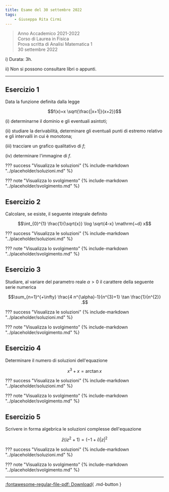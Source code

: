 ```yaml
---
title: Esame del 30 settembre 2022
tags:
    - Giuseppa Rita Cirmi
---
```


>Anno Accademico 2021-2022<br>
Corso di Laurea in Fisica<br>
Prova scritta di Analisi Matematica 1<br>
30 settembre 2022

i\) Durata: 3h.

ii\) Non si possono consultare libri o appunti.

---

## Esercizio 1
Data la funzione definita dalla legge

$$f(x)=x \sqrt{\frac{|x+1|}{x+2}}$$

\(i) determinarne il dominio e gli eventuali asintoti;

\(ii) studiare la derivabilità, determinare gli eventuali punti di
estremo relativo e gli intervalli in cui è monotona;

\(iii) tracciare un grafico qualitativo di $f$;

\(iv) determinare l'immagine di $f$.

??? success "Visualizza le soluzioni"
    {% include-markdown "../placeholder/soluzioni.md" %}

??? note "Visualizza lo svolgimento"
    {% include-markdown "../placeholder/svolgimento.md" %}

## Esercizio 2
Calcolare, se esiste, il seguente integrale definito

$$\int_{0}^{1} \frac{1}{\sqrt{x}} \log \sqrt{4-x} \mathrm{~d} x$$

??? success "Visualizza le soluzioni"
    {% include-markdown "../placeholder/soluzioni.md" %}

??? note "Visualizza lo svolgimento"
    {% include-markdown "../placeholder/svolgimento.md" %}

## Esercizio 3
Studiare, al variare del parametro reale $\alpha>0$ il carattere della
seguente serie numerica

$$\sum_{n=1}^{+\infty} \frac{4 n^{\alpha}-1}{n^{3}+1} \tan \frac{1}{n^{2}} .$$

??? success "Visualizza le soluzioni"
    {% include-markdown "../placeholder/soluzioni.md" %}

??? note "Visualizza lo svolgimento"
    {% include-markdown "../placeholder/svolgimento.md" %}

## Esercizio 4
Determinare il numero di soluzioni dell'equazione

$$x^{3}+x=\arctan x$$

??? success "Visualizza le soluzioni"
    {% include-markdown "../placeholder/soluzioni.md" %}

??? note "Visualizza lo svolgimento"
    {% include-markdown "../placeholder/svolgimento.md" %}

## Esercizio 5
Scrivere in forma algebrica le soluzioni complesse dell'equazione

$$\bar{z}\left(i z^{2}+1\right)=(-1+i)|z|^{2}$$

??? success "Visualizza le soluzioni"
    {% include-markdown "../placeholder/soluzioni.md" %}

??? note "Visualizza lo svolgimento"
    {% include-markdown "../placeholder/svolgimento.md" %}

---

[:fontawesome-regular-file-pdf: Download](pdf/2022-09-30.pdf){ .md-button }

